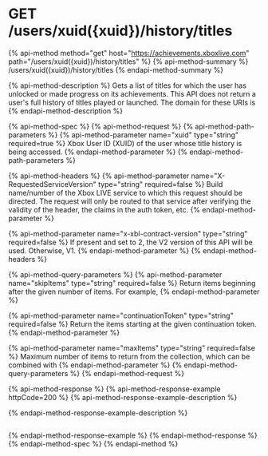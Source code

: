 # GET /users/xuid\({xuid}\)/history/titles

{% api-method method="get" host="https://achievements.xboxlive.com" path="/users/xuid\({xuid}\)/history/titles" %}
{% api-method-summary %}
/users/xuid\({xuid}\)/history/titles
{% endapi-method-summary %}

{% api-method-description %}
Gets a list of titles for which the user has unlocked or made progress on its achievements. This API does not return a user's full history of titles played or launched. The domain for these URIs is
{% endapi-method-description %}

{% api-method-spec %}
{% api-method-request %}
{% api-method-path-parameters %}
{% api-method-parameter name="xuid" type="string" required=true %}
Xbox User ID \(XUID\) of the user whose title history is being accessed.
{% endapi-method-parameter %}
{% endapi-method-path-parameters %}

{% api-method-headers %}
{% api-method-parameter name="X-RequestedServiceVersion" type="string" required=false %}
Build name/number of the Xbox LIVE service to which this request should be directed. The request will only be routed to that service after verifying the validity of the header, the claims in the auth token, etc.
{% endapi-method-parameter %}

{% api-method-parameter name="x-xbl-contract-version" type="string" required=false %}
If present and set to 2, the V2 version of this API will be used. Otherwise, V1.
{% endapi-method-parameter %}
{% endapi-method-headers %}

{% api-method-query-parameters %}
{% api-method-parameter name="skipItems" type="string" required=false %}
Return items beginning after the given number of items. For example,
{% endapi-method-parameter %}

{% api-method-parameter name="continuationToken" type="string" required=false %}
Return the items starting at the given continuation token.
{% endapi-method-parameter %}

{% api-method-parameter name="maxItems" type="string" required=false %}
Maximum number of items to return from the collection, which can be combined with
{% endapi-method-parameter %}
{% endapi-method-query-parameters %}
{% endapi-method-request %}

{% api-method-response %}
{% api-method-response-example httpCode=200 %}
{% api-method-response-example-description %}

{% endapi-method-response-example-description %}

```text

```
{% endapi-method-response-example %}
{% endapi-method-response %}
{% endapi-method-spec %}
{% endapi-method %}

